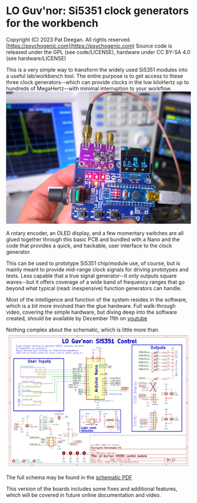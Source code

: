 # LO Guv'nor: Si5351 clock generators for the workbench

Copyright (C) 2023  Pat Deegan.  All rights reserved.
[https://psychogenic.com](https://psychogenic.com)
Source code is released under the GPL (see code/LICENSE), hardware under CC BY-SA 4.0 (see hardware/LICENSE)

This is a very simple way to transform the widely used Si5351 modules into a useful lab/workbench tool. The entire purpose is to get access to these three clock generators--which can provide clocks in the low kiloHertz up to hundreds of MegaHertz--with minimal interruption to your workflow.
![LO Guv'nor](https://raw.githubusercontent.com/psychogenic/LOGuvnor/main/doc/LOGuvnor-assembled.jpg)



A rotary encoder, an OLED display, and a few momentary switches are all glued together through this basic PCB and bundled with a Nano and the code that provides a quick, and hackable, user interface to the clock generator.



This can be used to prototype Si5351 chip/module use, of course, but is mainly meant to provide mid-range clock signals for driving prototypes and tests. Less capable that a true signal generator--it only outputs square waves--but it offers coverage of a wide band of frequency ranges that go beyond what typical (read: inexpensive) function generators can handle.


Most of the intelligence and function of the system resides in the software, which is a bit more involved than the glue hardware.  Full walk-through video, covering the simple hardware, but diving deep into the software created, should be available by December 11th on [youtube](https://youtu.be/oYbZDdBwuf4)


Nothing complex about the schematic, which is little more than
![LO Guv'nor schematic](https://raw.githubusercontent.com/psychogenic/LOGuvnor/main/doc/LOGuvnor-schematic.jpg)

The full schema may be found in the [schematic PDF](https://raw.githubusercontent.com/psychogenic/LOGuvnor/main/doc/LOGuvnor-schematic.pdf)


This version of the boards includes some fixes and additional features, which will be covered in future online documentation and video.



